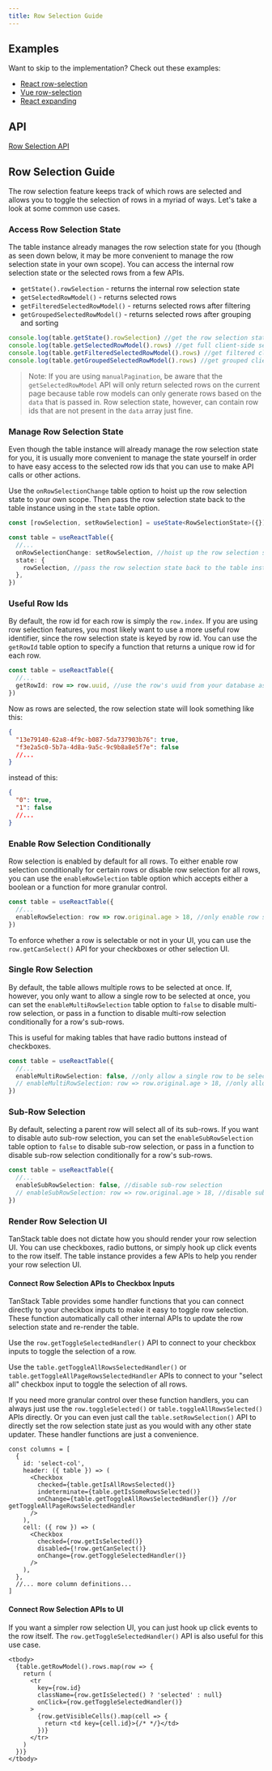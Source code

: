 ```yaml
---
title: Row Selection Guide
---
```


## Examples

Want to skip to the implementation? Check out these examples:

- [React row-selection](../../framework/react/examples/row-selection)
- [Vue row-selection](../examples/vue/row-selection)
- [React expanding](../../framework/react/examples/expanding)

## API

[Row Selection API](../../api/features/row-selection)

## Row Selection Guide

The row selection feature keeps track of which rows are selected and allows you to toggle the selection of rows in a myriad of ways. Let's take a look at some common use cases.

### Access Row Selection State

The table instance already manages the row selection state for you (though as seen down below, it may be more convenient to manage the row selection state in your own scope). You can access the internal row selection state or the selected rows from a few APIs.

- `getState().rowSelection` - returns the internal row selection state
- `getSelectedRowModel()` - returns selected rows
- `getFilteredSelectedRowModel()` - returns selected rows after filtering
- `getGroupedSelectedRowModel()` - returns selected rows after grouping and sorting

```ts
console.log(table.getState().rowSelection) //get the row selection state - { 1: true, 2: false, etc... }
console.log(table.getSelectedRowModel().rows) //get full client-side selected rows
console.log(table.getFilteredSelectedRowModel().rows) //get filtered client-side selected rows
console.log(table.getGroupedSelectedRowModel().rows) //get grouped client-side selected rows
```

> Note: If you are using `manualPagination`, be aware that the `getSelectedRowModel` API will only return selected rows on the current page because table row models can only generate rows based on the `data` that is passed in. Row selection state, however, can contain row ids that are not present in the `data` array just fine.

### Manage Row Selection State

Even though the table instance will already manage the row selection state for you, it is usually more convenient to manage the state yourself in order to have easy access to the selected row ids that you can use to make API calls or other actions.

Use the `onRowSelectionChange` table option to hoist up the row selection state to your own scope. Then pass the row selection state back to the table instance using in the `state` table option.

```ts
const [rowSelection, setRowSelection] = useState<RowSelectionState>({}) //manage your own row selection state

const table = useReactTable({
  //...
  onRowSelectionChange: setRowSelection, //hoist up the row selection state to your own scope
  state: {
    rowSelection, //pass the row selection state back to the table instance
  },
})
```

### Useful Row Ids

By default, the row id for each row is simply the `row.index`. If you are using row selection features, you most likely want to use a more useful row identifier, since the row selection state is keyed by row id. You can use the `getRowId` table option to specify a function that returns a unique row id for each row.

```ts
const table = useReactTable({
  //...
  getRowId: row => row.uuid, //use the row's uuid from your database as the row id
})
```

Now as rows are selected, the row selection state will look something like this:

```json
{
  "13e79140-62a8-4f9c-b087-5da737903b76": true,
  "f3e2a5c0-5b7a-4d8a-9a5c-9c9b8a8e5f7e": false
  //...
}
```

instead of this:

```json
{
  "0": true,
  "1": false
  //...
}
```

### Enable Row Selection Conditionally

Row selection is enabled by default for all rows. To either enable row selection conditionally for certain rows or disable row selection for all rows, you can use the `enableRowSelection` table option which accepts either a boolean or a function for more granular control.

```ts
const table = useReactTable({
  //...
  enableRowSelection: row => row.original.age > 18, //only enable row selection for adults
})
```

To enforce whether a row is selectable or not in your UI, you can use the `row.getCanSelect()` API for your checkboxes or other selection UI.

### Single Row Selection

By default, the table allows multiple rows to be selected at once. If, however, you only want to allow a single row to be selected at once, you can set the `enableMultiRowSelection` table option to `false` to disable multi-row selection, or pass in a function to disable multi-row selection conditionally for a row's sub-rows.

This is useful for making tables that have radio buttons instead of checkboxes.

```ts
const table = useReactTable({
  //...
  enableMultiRowSelection: false, //only allow a single row to be selected at once
  // enableMultiRowSelection: row => row.original.age > 18, //only allow a single row to be selected at once for adults
})
```

### Sub-Row Selection

By default, selecting a parent row will select all of its sub-rows. If you want to disable auto sub-row selection, you can set the `enableSubRowSelection` table option to `false` to disable sub-row selection, or pass in a function to disable sub-row selection conditionally for a row's sub-rows.

```ts
const table = useReactTable({
  //...
  enableSubRowSelection: false, //disable sub-row selection
  // enableSubRowSelection: row => row.original.age > 18, //disable sub-row selection for adults
})
```

### Render Row Selection UI

TanStack table does not dictate how you should render your row selection UI. You can use checkboxes, radio buttons, or simply hook up click events to the row itself. The table instance provides a few APIs to help you render your row selection UI.

#### Connect Row Selection APIs to Checkbox Inputs

TanStack Table provides some handler functions that you can connect directly to your checkbox inputs to make it easy to toggle row selection. These function automatically call other internal APIs to update the row selection state and re-render the table.

Use the `row.getToggleSelectedHandler()` API to connect to your checkbox inputs to toggle the selection of a row.

Use the `table.getToggleAllRowsSelectedHandler()` or `table.getToggleAllPageRowsSelectedHandler` APIs to connect to your "select all" checkbox input to toggle the selection of all rows.

If you need more granular control over these function handlers, you can always just use the `row.toggleSelected()` or `table.toggleAllRowsSelected()` APIs directly. Or you can even just call the `table.setRowSelection()` API to directly set the row selection state just as you would with any other state updater. These handler functions are just a convenience.

```tsx
const columns = [
  {
    id: 'select-col',
    header: ({ table }) => (
      <Checkbox
        checked={table.getIsAllRowsSelected()}
        indeterminate={table.getIsSomeRowsSelected()}
        onChange={table.getToggleAllRowsSelectedHandler()} //or getToggleAllPageRowsSelectedHandler
      />
    ),
    cell: ({ row }) => (
      <Checkbox
        checked={row.getIsSelected()}
        disabled={!row.getCanSelect()}
        onChange={row.getToggleSelectedHandler()}
      />
    ),
  },
  //... more column definitions...
]
```

#### Connect Row Selection APIs to UI

If you want a simpler row selection UI, you can just hook up click events to the row itself. The `row.getToggleSelectedHandler()` API is also useful for this use case.

```tsx
<tbody>
  {table.getRowModel().rows.map(row => {
    return (
      <tr
        key={row.id}
        className={row.getIsSelected() ? 'selected' : null}
        onClick={row.getToggleSelectedHandler()}
      >
        {row.getVisibleCells().map(cell => {
          return <td key={cell.id}>{/* */}</td>
        })}
      </tr>
    )
  })}
</tbody>
```

